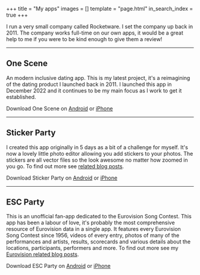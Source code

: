 +++
title = "My apps"
images = []
template = "page.html"
in_search_index = true
+++

I run a very small company called Rocketware. I set the company up back in 2011. The company works full-time on our own apps, it would be a great help to me if you were to be kind enough to give them a review!

---

## One Scene

An modern inclusive dating app. This is my latest project, it's a reimagining of the dating product I launched back in 2011. I launched this app in December 2022 and it continues to be my main focus as I work to get it established.

Download One Scene on [Android](https://play.google.com/store/apps/details?id=com.onescene.app) or [iPhone](https://apps.apple.com/us/app/one-scene-dating-friends/id6443775589)

---

## Sticker Party

I created this app originally in 5 days as a bit of a challenge for myself. It's now a lovely little photo editor allowing you add stickers to your photos. The stickers are all vector files so the look awesome no matter how zoomed in you go. To find out more see [related blog posts](/tags/stickerapp).

Download Sticker Party on [Android](https://play.google.com/store/apps/details?id=uk.rocketware.stickerparty) or [iPhone](https://apps.apple.com/us/app/sticker-party/id1634193331)

---

## ESC Party

This is an unofficial fan-app dedicated to the Eurovision Song Contest. This app has been a labour of love, it's probably the most comprehensive resource of Eurovision data in a single app. It features every Eurovision Song Contest since 1956, videos of every entry, photos of many of the performances and artists, results, scorecards and various details about the locations, participants, performers and more. To find out more see my [Eurovision related blog posts](/tags/eurovision).

Download ESC Party on [Android](https://play.google.com/store/apps/details?id=com.escparty.app) or [iPhone](https://apps.apple.com/us/app/esc-party/id1450819924)
